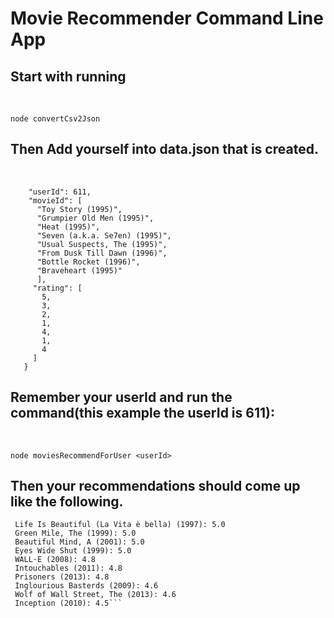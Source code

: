 # Movie Recommender Command Line App
<h2>Start with running</h2> <br>

``` node convertCsv2Json ``` <br>

<h2>Then Add yourself into data.json that is created. </h2><br>

``` {
    "userId": 611,
    "movieId": [
      "Toy Story (1995)",
      "Grumpier Old Men (1995)",
      "Heat (1995)",
      "Seven (a.k.a. Se7en) (1995)",
      "Usual Suspects, The (1995)",
      "From Dusk Till Dawn (1996)",
      "Bottle Rocket (1996)",
      "Braveheart (1995)"
      ],
     "rating": [
       5,
       3,
       2,
       1,
       4,
       1,
       4
     ]
   }
   ``` 
   
  <h2>Remember your userId and run the command(this example the userId is 611): </h2> <br>
  
   ``` node moviesRecommendForUser <userId> ``` <br>
   
   <h2>Then your recommendations should come up like the following.</h2>
   
   ```
    Life Is Beautiful (La Vita è bella) (1997): 5.0
    Green Mile, The (1999): 5.0
    Beautiful Mind, A (2001): 5.0
    Eyes Wide Shut (1999): 5.0
    WALL·E (2008): 4.8
    Intouchables (2011): 4.8
    Prisoners (2013): 4.8
    Inglourious Basterds (2009): 4.6
    Wolf of Wall Street, The (2013): 4.6
    Inception (2010): 4.5```
